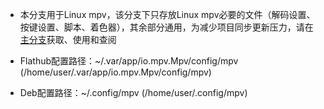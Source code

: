 * 本分支用于Linux mpv，该分支下只存放Linux mpv必要的文件（解码设置、按键设置、脚本、着色器），其余部分通用，为减少项目同步更新压力，请在[主分支](https://github.com/redomCL/mpv_fruit/tree/main)获取、使用和查阅

* Flathub配置路径：~/.var/app/io.mpv.Mpv/config/mpv (/home/user/.var/app/io.mpv.Mpv/config/mpv)

* Deb配置路径：~/.config/mpv (/home/user/.config/mpv)
